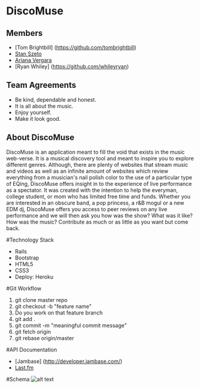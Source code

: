 # DiscoMuse
## Members 
* [Tom Brightbill] (https://github.com/tombrightbill)
* [Stan Szeto](https://github.com/sszeto71)
* [Ariana Vergara](https://github.com/arianakvergara)
* [Ryan Whiley] (https://github.com/whileyryan)

## Team Agreements
* Be kind, dependable and honest.
* It is all about the music. 
* Enjoy yourself. 
* Make it look good. 

## About DiscoMuse
DiscoMuse is an application meant to fill the void that exists in the music web-verse. It is a musical discovery tool and
meant to inspire you to explore different genres. Although, there are plenty of websites that stream music and videos as well as
an infinite amount of websites which review everything from a musician's nail polish color to the use of a particular type of
EQing, DiscoMuse offers insight in to the experience of live performance as a spectator. It was created with the intention to
help the everyman, college student, or mom who has limited free time and funds. Whether you are interested in an obscure
band, a pop princess, a r&B mogul or a new EDM dj, DiscoMuse offers you access to peer reviews on any live performance and we
will then ask you how was the show? What was it like? How was the music? Contribute as much or as little as you want but come
back. 

#Technology Stack
* Rails 
* Bootstrap
* HTML5
* CSS3
* Deploy: Heroku

#Git Workflow
1. git clone master repo
2. git checkout -b "feature name"
3. Do you work on that feature branch
4. git add .
5. git commit -m "meaningful commit message"
6. git fetch origin
7. git rebase origin/master

#API Documentation
* [Jambase] (http://developer.jambase.com/)
* [Last.fm](http://www.last.fm/api)

#Schema 
![alt text](http://i.imgur.com/kQPfbvL.png)
